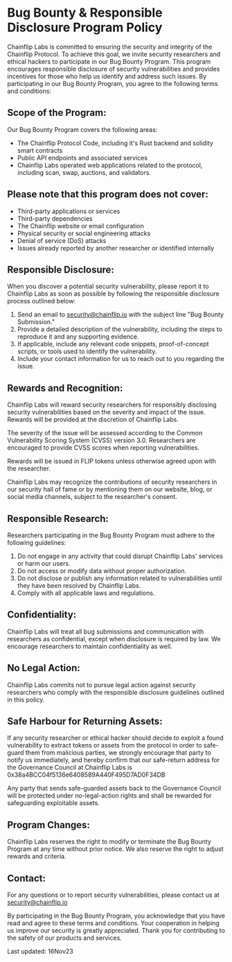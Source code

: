 
# Bug Bounty & Responsible Disclosure Program Policy

Chainflip Labs is committed to ensuring the security and integrity of the Chainflip Protocol. To achieve this goal, we invite security researchers and ethical hackers to participate in our Bug Bounty Program. This program encourages responsible disclosure of security vulnerabilities and provides incentives for those who help us identify and address such issues. By participating in our Bug Bounty Program, you agree to the following terms and conditions:

## Scope of the Program:

Our Bug Bounty Program covers the following areas:

- The Chainflip Protocol Code, including it's Rust backend and solidity smart contracts 
- Public API endpoints and associated services
- Chainflip Labs operated web applications related to the protocol, including scan, swap, auctions, and validators.

## Please note that this program does not cover:

- Third-party applications or services
- Third-party dependencies
- The Chainflip website or email configuration
- Physical security or social engineering attacks
- Denial of service (DoS) attacks
- Issues already reported by another researcher or identified internally

## Responsible Disclosure:

When you discover a potential security vulnerability, please report it to Chainflip Labs as soon as possible by following the responsible disclosure process outlined below:

1. Send an email to security@chainflip.io with the subject line "Bug Bounty Submission."
2. Provide a detailed description of the vulnerability, including the steps to reproduce it and any supporting evidence.
3. If applicable, include any relevant code snippets, proof-of-concept scripts, or tools used to identify the vulnerability.
4. Include your contact information for us to reach out to you regarding the issue.

## Rewards and Recognition:

Chainflip Labs will reward security researchers for responsibly disclosing security vulnerabilities based on the severity and impact of the issue. Rewards will be provided at the discretion of Chainflip Labs.

The severity of the issue will be assessed according to the Common Vulnerability Scoring System (CVSS) version 3.0. Researchers are encouraged to provide CVSS scores when reporting vulnerabilities.

Rewards will be issued in FLIP tokens unless otherwise agreed upon with the researcher.

Chainflip Labs may recognize the contributions of security researchers in our security hall of fame or by mentioning them on our website, blog, or social media channels, subject to the researcher's consent.

## Responsible Research:

Researchers participating in the Bug Bounty Program must adhere to the following guidelines:

1. Do not engage in any activity that could disrupt Chainflip Labs' services or harm our users.
2. Do not access or modify data without proper authorization.
3. Do not disclose or publish any information related to vulnerabilities until they have been resolved by Chainflip Labs.
4. Comply with all applicable laws and regulations.

## Confidentiality:

Chainflip Labs will treat all bug submissions and communication with researchers as confidential, except when disclosure is required by law. We encourage researchers to maintain confidentiality as well.

## No Legal Action:

Chainflip Labs commits not to pursue legal action against security researchers who comply with the responsible disclosure guidelines outlined in this policy.

## Safe Harbour for Returning Assets:

If any security researcher or ethical hacker should decide to exploit a found vulnerability to extract tokens or assets from the protocol in order to safe-guard them from malicious parties, we strongly encourage that party to notify us immediately, and hereby confirm that our safe-return address for the Governance Council at Chainflip Labs is 0x38a4BCC04f5136e6408589A440F495D7AD0F34DB

Any party that sends safe-guarded assets back to the Governance Council will be protected under no-legal-action rights and shall be rewarded for safeguarding exploitable assets.

## Program Changes:

Chainflip Labs reserves the right to modify or terminate the Bug Bounty Program at any time without prior notice. We also reserve the right to adjust rewards and criteria.

## Contact:

For any questions or to report security vulnerabilities, please contact us at security@chainflip.io

By participating in the Bug Bounty Program, you acknowledge that you have read and agree to these terms and conditions. Your cooperation in helping us improve our security is greatly appreciated. Thank you for contributing to the safety of our products and services.

Last updated: 16Nov23
